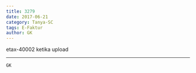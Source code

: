 ```yaml
---
title: 3279
date: 2017-06-21
category: Tanya-SC
tags: E-Faktur
author: GK
---
```


etax-40002 ketika upload

---



`GK`
